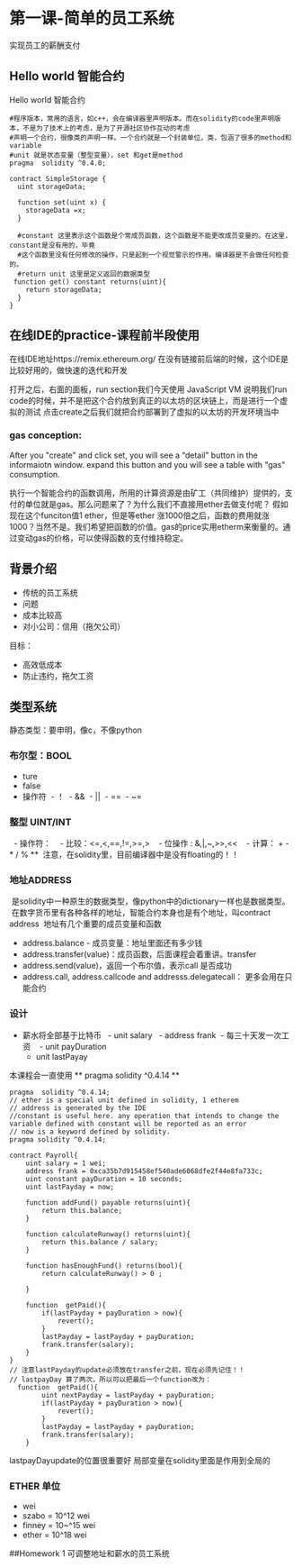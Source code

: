 # 第一课-简单的员工系统
实现员工的薪酬支付
## Hello world 智能合约

 Hello world 智能合约
 
```  
#程序版本，常用的语言，如c++，会在编译器里声明版本。而在solidity的code里声明版本，不是为了技术上的考虑，是为了开源社区协作互动的考虑
#声明一个合约，很像类的声明一样。一个合约就是一个封装单位，类，包涵了很多的method和variable
#unit 就是状态变量（整型变量），set 和get是method
pragma  solidity ^0.4.0;

contract SimpleStorage {
  uint storageData;
  
  function set(uint x) {
    storageData =x;
  }
  
  #constant 这里表示这个函数是个常成员函数，这个函数是不能更改成员变量的。在这里，constant是没有用的，毕竟
  #这个函数里没有任何修改的操作，只是起到一个视觉警示的作用。编译器是不会做任何检查的。
  #return unit 这里是定义返回的数据类型
 function get() constant returns(uint){
    return storageData; 
  }
}
```

## 在线IDE的practice-课程前半段使用
在线IDE地址https://remix.ethereum.org/
在没有链接前后端的时候，这个IDE是比较好用的，做快速的迭代和开发

打开之后，右面的面板，run section我们今天使用 JavaScript VM
说明我们run code的时候，并不是把这个合约放到真正的以太坊的区块链上，而是进行一个虚拟的测试
点击create之后我们就把合约部署到了虚拟的以太坊的开发环境当中

### gas conception:
After you "create" and click set, you will see a “detail” button in the informaiotn window. expand this button and you will see a table with  "gas" consumption.

执行一个智能合约的函数调用，所用的计算资源是由矿工（共同维护）提供的，支付的单位就是gas。那么问题来了？为什么我们不直接用ether去做支付呢？
假如现在这个funciton值1 ether，但是等ether 涨1000倍之后，函数的费用就涨1000？当然不是。我们希望把函数的价值。gas的price实用etherm来衡量的。通过变动gas的价格，可以使得函数的支付维持稳定。


## 背景介绍
- 传统的员工系统
- 问题
 - 成本比较高
 -  对小公司：信用（拖欠公司）
 
 目标：
 - 高效低成本
 - 防止违约，拖欠工资
 
## 类型系统
 静态类型：要申明，像c，不像python
 
### 布尔型：BOOL
 - ture
 - false
 - 操作符
  - ！
  - &&
  - ||
  - ==
  - ~=
 ### 整型 UINT/INT
   - 操作符：
    - 比较：<=,<,==,!=,>=,>
    - 位操作 : &,|,~,>>,<<
    - 计算： + - * / % **
  注意，在solidity里，目前编译器中是没有floating的！！
  
 ### 地址ADDRESS
  是solidity中一种原生的数据类型，像python中的dictionary一样也是数据类型。
  在数字货币里有各种各样的地址，智能合约本身也是有个地址，叫contract address
  地址有几个重要的成员变量和函数
  
 - address.balance - 成员变量：地址里面还有多少钱
 - address.transfer(value)：成员函数，后面课程会着重讲。transfer
 - address.send(value)，返回一个布尔值，表示call 是否成功
 - address.call, address.callcode and addresss.delegatecall： 更多会用在只能合约
 
 ### 设计
 - 薪水将全部基于比特币
   - unit salary
   - address frank
  - 每三十天发一次工资
    - unit payDuration
    - unit lastPayay
    
本课程会一直使用 ** pragma solidity ^0.4.14 **
    
```
pragma  solidity ^0.4.14;
// ether is a special unit defined in solidity, 1 etherem
// address is generated by the IDE
//constant is useful here. any operation that intends to change the variable defined with constant will be reported as an error
// now is a keyword defined by solidity.
pragma solidity ^0.4.14;

contract Payroll{
    uint salary = 1 wei;
    address frank = 0xca35b7d915458ef540ade6068dfe2f44e8fa733c;
    uint constant payDuration = 10 seconds;
    uint lastPayday = now;
    
    function addFund() payable returns(uint){
        return this.balance;
    }
    
    function calculateRunway() returns(uint){
        return this.balance / salary;
    }
    
    function hasEnoughFund() returns(bool){
        return calculateRunway() > 0 ;
        
    }
    
    function  getPaid(){
        if(lastPayday + payDuration > now){
            revert();
        }
        lastPayday = lastPayday + payDuration;
        frank.transfer(salary);
    }
}
// 注意lastPayday的update必须放在transfer之前，现在必须先记住！！
// lastpayDay 算了两次，所以可以把最后一个function改为：
  function  getPaid(){
        uint nextPayday = lastPayday + payDuration;
        if(lastPayday + payDuration > now){
            revert();
        }
        lastPayday = lastPayday + payDuration;
        frank.transfer(salary);
    }

```
lastpayDayupdate的位置很重要好
局部变量在solidity里面是作用到全局的

### ETHER 单位
- wei
- szabo = 10^12 wei
- finney = 10~^15 wei
- ether = 10^18 wei

 ##Homework 1 
 可调整地址和薪水的员工系统
 
 
